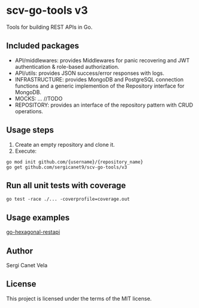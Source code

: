# scv-go-tools v3

Tools for building REST APIs in Go.

## Included packages
- API/middlewares: provides Middlewares for panic recovering and JWT authentication & role-based authorization.
- API/utils: provides JSON success/error responses with logs.
- INFRASTRUCTURE: provides MongoDB and PostgreSQL connection functions and a generic implemention of the Repository interface for MongoDB.
- MOCKS: ... //TODO
- REPOSITORY: provides an interface of the repository pattern with CRUD operations.

## Usage steps
1. Create an empty repository and clone it.
2. Execute:
```
go mod init github.com/{username}/{repository_name}
go get github.com/sergicanet9/scv-go-tools/v3
```

## Run all unit tests with coverage
```
go test -race ./... -coverprofile=coverage.out
```

## Usage examples
[go-hexagonal-restapi](https://github.com/sergicanet9/go-hexagonal-api)

## Author
Sergi Canet Vela

## License
This project is licensed under the terms of the MIT license.
